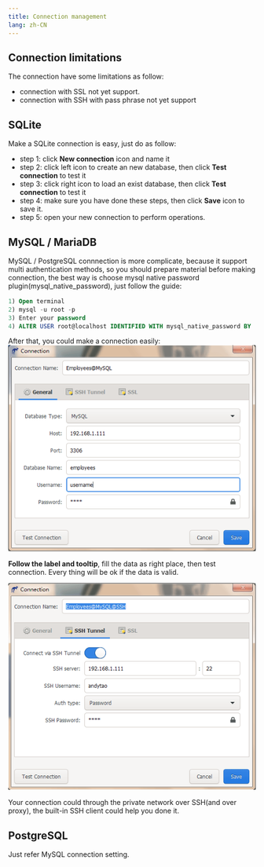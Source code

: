 ```yaml
---
title: Connection management
lang: zh-CN
---
```


## Connection limitations
The connection have some limitations as follow:
- connection with SSL not yet support.
- connection with SSH with pass phrase not yet support

## SQLite
Make a SQLite connection is easy, just do as follow:
* step 1: click __New connection__ icon and name it
* step 2: click left icon to create an new database, then click __Test connection__ to test it
* step 3: click right icon to load an exist database, then click __Test connection__ to test it
* step 4: make sure you have done these steps, then click __Save__ icon to save it.
* step 5: open your new connection to perform operations.

## MySQL / MariaDB
MySQL / PostgreSQL connnection is more complicate, because it support multi authentication methods, so you should prepare material before making connection, the best way is choose mysql native password plugin(mysql_native_password), just follow the guide:
```sql
1) Open terminal
2) mysql -u root -p
3) Enter your password
4) ALTER USER root@localhost IDENTIFIED WITH mysql_native_password BY 'password';
```
After that, you could make a connection easily:
![Make a MySQL connection](../../images/kangaroo-connection-mysql.png)

__Follow the label and tooltip__, fill the data as right place, then test connection. Every thing will be ok if the data is valid.

![Make a MySQL connection with SSH](../../images/kangaroo-connection-ssh.png)

Your connection could through the private network over SSH(and over proxy), the built-in SSH client could help you done it.


## PostgreSQL
Just refer MySQL connection setting.

<Vssue :issue-id="7" :title="$title" />
